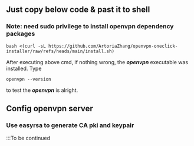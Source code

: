 ## Just copy below code & past it to shell
### Note: need sudo privilege to install openvpn dependency packages
```
bash <(curl -sL https://github.com/ArtoriaZhang/openvpn-oneclick-installer/raw/refs/heads/main/install.sh)
```
After executing above cmd, if nothing wrong, the ***openvpn*** executable was installed.
Type 
```
openvpn --version
```
to test the ***openvpn*** is alright.

## Config openvpn server
### Use easyrsa to generate CA pki and keypair
:::To be continued
